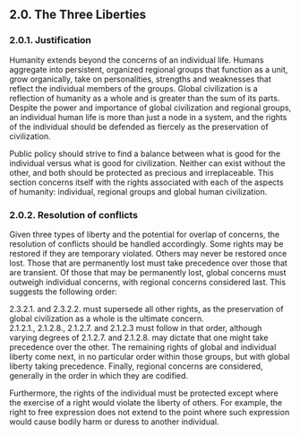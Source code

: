 ## 2.0. The Three Liberties

### 2.0.1. Justification
Humanity extends beyond the concerns of an individual life.  Humans aggregate into persistent, organized regional groups that function as a unit, grow organically, take on personalities, strengths and weaknesses that reflect the individual members of the groups.  Global civilization is a reflection of humanity as a whole and is greater than the sum of its parts.  Despite the power and importance of global civilization and regional groups, an individual human life is more than just a node in a system, and the rights of the individual should be defended as fiercely as the preservation of civilization.  

Public policy should strive to find a balance between what is good for the individual versus what is good for civilization.  Neither can exist without the other, and both should be protected as precious and irreplaceable.  This section concerns itself with the rights associated with each of the aspects of humanity: individual, regional groups and global human civilization. 

### 2.0.2. Resolution of conflicts

Given three types of liberty and the potential for overlap of concerns, the resolution of conflicts should be handled accordingly.  Some rights may be restored if they are temporary violated.  Others may never be restored once lost.  Those that are permanently lost must take precedence over those that are transient.  Of those that may be permanently lost, global concerns must outweigh individual concerns, with regional concerns considered last.  This suggests the following order:

2.3.2.1. and 2.3.2.2. must supersede all other rights, as the preservation of global civilization as a whole is the ultimate concern.  
2.1.2.1., 2.1.2.8., 2.1.2.7. and 2.1.2.3 must follow in that order, although varying degrees of 2.1.2.7. and 2.1.2.8. may dictate that one might take precedence over the other. 
The remaining rights of global and individual liberty come next, in no particular order within those groups, but with global liberty taking precedence.
Finally, regional concerns are considered, generally in the order in which they are codified.

Furthermore, the rights of the individual must be protected except where the exercise of a right would violate the liberty of others.  For example, the right to free expression does not extend to the point where such expression would cause bodily harm or duress to another individual.
